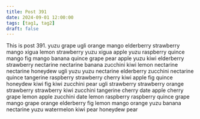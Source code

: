 ```yaml
---
title: Post 391
date: 2024-09-01 12:00:00
tags: [tag1, tag2]
draft: false
---
```

This is post 391.
yuzu
grape
ugli
orange
mango
elderberry
strawberry
mango
xigua
lemon
strawberry
yuzu
xigua
apple
yuzu
raspberry
quince
mango
fig
mango
banana
quince
grape
pear
apple
yuzu
kiwi
elderberry
strawberry
nectarine
nectarine
banana
zucchini
kiwi
lemon
nectarine
nectarine
honeydew
ugli
yuzu
yuzu
nectarine
elderberry
zucchini
nectarine
quince
tangerine
raspberry
strawberry
cherry
kiwi
apple
fig
quince
honeydew
kiwi
fig
kiwi
zucchini
pear
ugli
strawberry
strawberry
orange
strawberry
strawberry
kiwi
zucchini
tangerine
cherry
date
apple
cherry
grape
lemon
apple
zucchini
date
lemon
raspberry
raspberry
quince
grape
mango
grape
orange
elderberry
fig
lemon
mango
orange
yuzu
banana
nectarine
yuzu
watermelon
kiwi
pear
honeydew
pear
